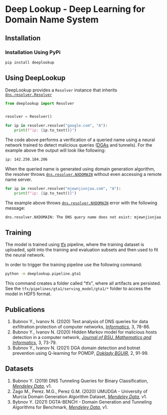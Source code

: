 # Deep Lookup - Deep Learning for Domain Name System

## Installation

### Installation Using PyPi

```sh
pip install deeplookup
```

## Using DeepLookup

DeepLookup provides a `Resolver` instance that inherits [`dns.resolver.Resolver`](dns-resolver)
```py
from deeplookup import Resolver


resolver = Resolver()

for ip in resolver.resolve("google.com", "A"):
    print(f"ip: {ip.to_text()}")
```

The code above performs a verification of a queried name using a neural network trained
to detect malicious queries ([DGAs][dga-wiki] and tunnels). For the example above the
output will look like following:
```sh
ip: 142.250.184.206
```

When the queried name is generated using domain generation algorithm, the resolver throws
[`dns.resolver.NXDOMAIN`](dns-nxdomain) without even accessing a remote name server.
```py
for ip in resolver.resolve("mjewnjixnjaa.com", "A"):
    print(f"ip: {ip.to_text()}")
```

The example above throws [`dns.resolver.NXDOMAIN`](dns-nxdomain) error with the following
message:
```sh
dns.resolver.NXDOMAIN: The DNS query name does not exist: mjewnjixnjaa.com.
```

## Training

The model is trained using [tfx](txf) pipeline, where the training dataset is uploaded,
split into the training and evaluation subsets and then used to fit the neural network.

In order to trigger the training pipeline use the following command:
```sh
python -m deeplookup.pipeline.gta1
```

This command creates a folder called "tfx", where all artifacts are persisted. See the
`tfx/pipelines/gta1/serving_model/gta1/*` folder to access the model in HDF5 format.

## Publications
1. Bubnov Y., Ivanov N. (2020) Text analysis of DNS queries for data exfiltration protection of computer networks, [_Informatics_][Informatics, 2020], 3, 78-86.
2. Bubnov Y., Ivanov N. (2020) Hidden Markov model for malicious hosts detection in a computer network, [_Journal of BSU. Mathematics and Informatics_][BSU, 2020], 3, 73-79.
3. Bubnov Y., Ivanov N. (2021) DGA domain detection and botnet prevention using Q-learning for POMDP, [_Doklady BGUIR_][BGUIR, 2021], 2, 91-99.

## Datasets
1. Bubnov Y. (2019) DNS Tunneling Queries for Binary Classification, [_Mendeley Data_][DTQBC, 2019], v1.
2. Zago M., Perez. M.G., Perez G.M. (2020) UMUDGA - University of Murcia Domain Generation Algorithm Dataset, [_Mendeley Data_][UMUDGA, 2020], v1.
3. Bybnov Y. (2021) DGTA-BENCH - Domain Generation and Tunneling Algorithms for Benchmark, [_Mendeley Data_][DGTA, 2021], v1.


[Informatics, 2020]: https://doi.org/10.37661/1816-0301-2020-17-3-78-86
[BSU, 2020]: https://doi.org/10.33581/2520-6508-2020-3-73-79
[BGUIR, 2021]: https://doi.org/10.35596/1729-7648-2021-19-2-91-99
[UMUDGA, 2020]: http://dx.doi.org/10.17632/y8ph45msv8.1
[DTQBC, 2019]: http://dx.doi.org/10.17632/mzn9hvdcxg.1
[DGTA, 2021]: http://dx.doi.org/10.17632/2wzf9bz7xr.1

[dga-wiki]: https://en.wikipedia.org/wiki/Domain_generation_algorithm
[dns-resolver]: https://dnspython.readthedocs.io/en/latest/resolver-class.html
[dns-nxdomain]: https://dnspython.readthedocs.io/en/latest/exceptions.html#dns.resolver.NXDOMAIN
[tfx]: https://www.tensorflow.org/tfx
